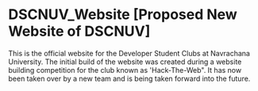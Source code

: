 # DSCNUV_Website [Proposed New Website of DSCNUV]
This is the official website for the  Developer Student Clubs at Navrachana University. The initial build of the website was created during a website building competition for the club known as 'Hack-The-Web". It has now been taken over by a new team and is being taken forward into the future.

